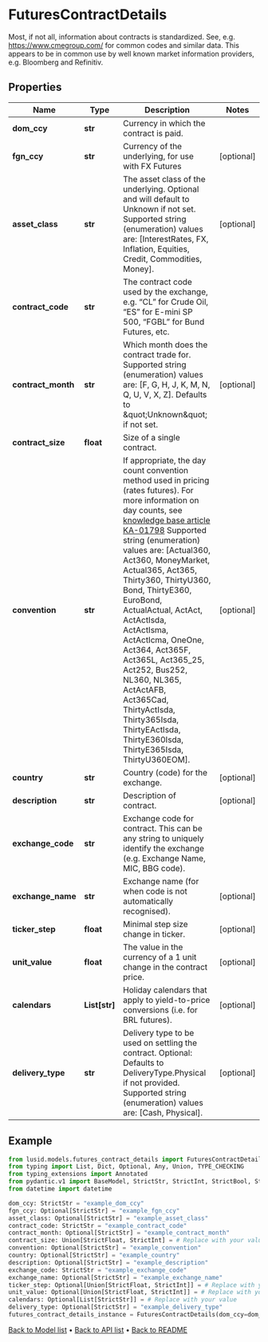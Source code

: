 # FuturesContractDetails

Most, if not all, information about contracts is standardized. See, e.g. https://www.cmegroup.com/ for  common codes and similar data. This appears to be in common use by well known market information providers, e.g. Bloomberg and Refinitiv.
## Properties
Name | Type | Description | Notes
------------ | ------------- | ------------- | -------------
**dom_ccy** | **str** | Currency in which the contract is paid. | 
**fgn_ccy** | **str** | Currency of the underlying, for use with FX Futures | [optional] 
**asset_class** | **str** | The asset class of the underlying. Optional and will default to Unknown if not set.    Supported string (enumeration) values are: [InterestRates, FX, Inflation, Equities, Credit, Commodities, Money]. | [optional] 
**contract_code** | **str** | The contract code used by the exchange, e.g. “CL” for Crude Oil, “ES” for E-mini SP 500, “FGBL” for Bund Futures, etc. | 
**contract_month** | **str** | Which month does the contract trade for.    Supported string (enumeration) values are: [F, G, H, J, K, M, N, Q, U, V, X, Z].  Defaults to \&quot;Unknown\&quot; if not set. | [optional] 
**contract_size** | **float** | Size of a single contract. | 
**convention** | **str** | If appropriate, the day count convention method used in pricing (rates futures).  For more information on day counts, see [knowledge base article KA-01798](https://support.lusid.com/knowledgebase/article/KA-01798)                Supported string (enumeration) values are: [Actual360, Act360, MoneyMarket, Actual365, Act365, Thirty360, ThirtyU360, Bond, ThirtyE360, EuroBond, ActualActual, ActAct, ActActIsda, ActActIsma, ActActIcma, OneOne, Act364, Act365F, Act365L, Act365_25, Act252, Bus252, NL360, NL365, ActActAFB, Act365Cad, ThirtyActIsda, Thirty365Isda, ThirtyEActIsda, ThirtyE360Isda, ThirtyE365Isda, ThirtyU360EOM]. | [optional] 
**country** | **str** | Country (code) for the exchange. | [optional] 
**description** | **str** | Description of contract. | [optional] 
**exchange_code** | **str** | Exchange code for contract. This can be any string to uniquely identify the exchange (e.g. Exchange Name, MIC, BBG code). | 
**exchange_name** | **str** | Exchange name (for when code is not automatically recognised). | [optional] 
**ticker_step** | **float** | Minimal step size change in ticker. | [optional] 
**unit_value** | **float** | The value in the currency of a 1 unit change in the contract price. | [optional] 
**calendars** | **List[str]** | Holiday calendars that apply to yield-to-price conversions (i.e. for BRL futures). | [optional] 
**delivery_type** | **str** | Delivery type to be used on settling the contract.  Optional: Defaults to DeliveryType.Physical if not provided.    Supported string (enumeration) values are: [Cash, Physical]. | [optional] 
## Example

```python
from lusid.models.futures_contract_details import FuturesContractDetails
from typing import List, Dict, Optional, Any, Union, TYPE_CHECKING
from typing_extensions import Annotated
from pydantic.v1 import BaseModel, StrictStr, StrictInt, StrictBool, StrictFloat, StrictBytes, Field, validator, ValidationError, conlist, constr
from datetime import datetime

dom_ccy: StrictStr = "example_dom_ccy"
fgn_ccy: Optional[StrictStr] = "example_fgn_ccy"
asset_class: Optional[StrictStr] = "example_asset_class"
contract_code: StrictStr = "example_contract_code"
contract_month: Optional[StrictStr] = "example_contract_month"
contract_size: Union[StrictFloat, StrictInt] = # Replace with your value
convention: Optional[StrictStr] = "example_convention"
country: Optional[StrictStr] = "example_country"
description: Optional[StrictStr] = "example_description"
exchange_code: StrictStr = "example_exchange_code"
exchange_name: Optional[StrictStr] = "example_exchange_name"
ticker_step: Optional[Union[StrictFloat, StrictInt]] = # Replace with your value
unit_value: Optional[Union[StrictFloat, StrictInt]] = # Replace with your value
calendars: Optional[List[StrictStr]] = # Replace with your value
delivery_type: Optional[StrictStr] = "example_delivery_type"
futures_contract_details_instance = FuturesContractDetails(dom_ccy=dom_ccy, fgn_ccy=fgn_ccy, asset_class=asset_class, contract_code=contract_code, contract_month=contract_month, contract_size=contract_size, convention=convention, country=country, description=description, exchange_code=exchange_code, exchange_name=exchange_name, ticker_step=ticker_step, unit_value=unit_value, calendars=calendars, delivery_type=delivery_type)

```

[Back to Model list](../README.md#documentation-for-models) &#8226; [Back to API list](../README.md#documentation-for-api-endpoints) &#8226; [Back to README](../README.md)

